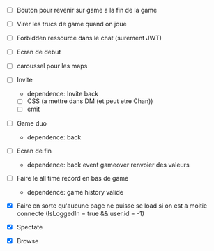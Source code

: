 - [ ] Bouton pour revenir sur game a la fin de la game
- [ ] Virer les trucs de game quand on joue
- [ ] Forbidden ressource dans le chat (surement JWT)
- [ ] Ecran de debut
- [ ] caroussel pour les maps

- [ ] Invite
  - dependence: Invite back
  - [ ] CSS (a mettre dans DM (et peut etre Chan))
  - [ ] emit
- [ ] Game duo
  - dependence: back
- [ ] Ecran de fin
  - dependence: back event gameover renvoier des valeurs
- [ ] Faire le all time record en bas de game
  - dependence: game history valide

- [x] Faire en sorte qu'aucune page ne puisse se load si on est
		a moitie connecte (IsLoggedIn = true && user.id = -1)
- [x] Spectate
- [x] Browse